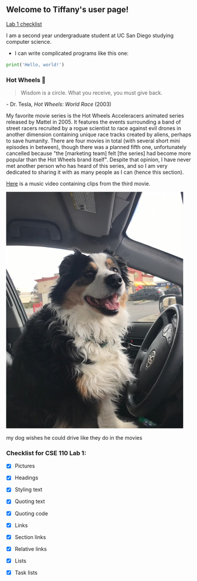 ## Welcome to Tiffany's user page!

[Lab 1 checklist](https://github.com/tofjinew/tofjinew.github.io#checklist-for-cse-110-lab-1)

I am a second year undergraduate student at UC San Diego studying computer science.

- I can write complicated programs like this one:

```python
print('Hello, world!')
```

### Hot Wheels :car:

> Wisdom is a circle. What you receive, you must give back.

\- Dr. Tesla, _Hot Wheels: World Race_ (2003)

My favorite movie series is the Hot Wheels Acceleracers animated series released by Mattel in 2005. It features the events surrounding a band of street racers recruited by a rogue scientist to race against evil drones in another dimension containing unique race tracks created by aliens, perhaps to save humanity. There are four movies in total (with several short mini episodes in between), though there was a planned fifth one, unfortunately cancelled because "the \[marketing team\] felt \[the series\] had become more popular than the Hot Wheels brand itself". Despite that opinion, I have never met another person who has heard of this series, and so I am very dedicated to sharing it with as many people as I can (hence this section).

[Here](https://www.youtube.com/watch?v=g5u7y1rBJGY) is a music video containing clips from the third movie.

![](dog.jpg)

my dog wishes he could drive like they do in the movies

### Checklist for CSE 110 Lab 1:

- [x] Pictures
- [x] Headings
- [x] Styling text
- [x] Quoting text
- [x] Quoting code
- [x] Links
- [x] Section links
- [x] Relative links
- [x] Lists
- [x] Task lists


